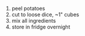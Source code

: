1. peel potatoes
1. cut to loose dice, \~1" cubes
1. mix all ingredients
1. store in fridge overnight
